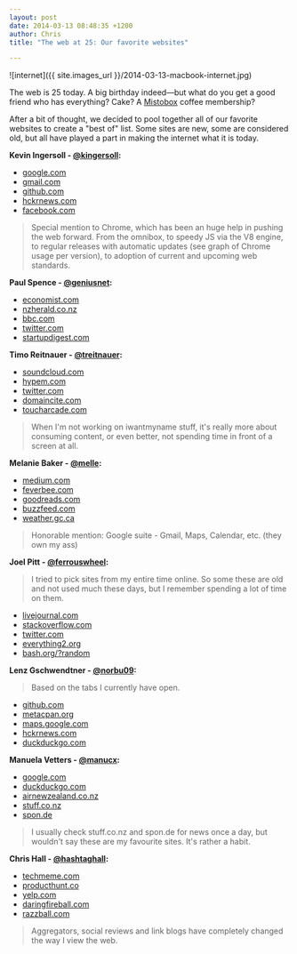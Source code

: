 ```yaml
---
layout: post
date: 2014-03-13 08:48:35 +1200
author: Chris
title: "The web at 25: Our favorite websites"

---
```


<!-- excerpt -->

![internet]({{ site.images_url }}/2014-03-13-macbook-internet.jpg)

The web is 25 today. A big birthday indeed—but what do you get a good friend who has everything? Cake? A [Mistobox](http://www.mistobox.com/) coffee membership?

After a bit of thought, we decided to pool together all of our favorite websites to create a "best of" list. Some sites are new, some are considered old, but all have played a part in making the internet what it is today.

<!-- /excerpt -->

**Kevin Ingersoll - [@kingersoll](https://twitter.com/kingersoll):**

+ [google.com](http://google.com/)
+ [gmail.com](http://gmail.com/)
+ [github.com](http://github.com/)
+ [hckrnews.com](http://hckrnews.com/)
+ [facebook.com](http://facebook.com/)

> Special mention to Chrome, which has been an huge help in pushing the web forward. From the omnibox, to speedy JS via the V8 engine, to regular releases with automatic updates (see graph of Chrome usage per version), to adoption of current and upcoming web standards.

**Paul Spence - [@geniusnet](https://twitter.com/GeniusNet):**

+ [economist.com](http://economist.com/)
+ [nzherald.co.nz](http://nzherald.co.nz/)
+ [bbc.com](http://bbc.com/)
+ [twitter.com](https://twitter.com/)
+ [startupdigest.com](http://startupdigest.com/)

**Timo Reitnauer - [@treitnauer](https://twitter.com/treitnauer):**

+ [soundcloud.com](http://soundcloud.com/)
+ [hypem.com](http://hypem.com/)
+ [twitter.com](https://twitter.com/)
+ [domaincite.com](http://domaincite.com/)
+ [toucharcade.com](http://toucharcade.com/)

> When I'm not working on iwantmyname stuff, it's really more about consuming content, or even better, not spending time in front of a screen at all.

**Melanie Baker - [@melle](https://twitter.com/melle):**

+ [medium.com](http://medium.com/)
+ [feverbee.com](http://feverbee.com/)
+ [goodreads.com](http://goodreads.com/)
+ [buzzfeed.com](http://buzzfeed.com/)
+ [weather.gc.ca](http://weather.gc.ca/)

> Honorable mention: Google suite - Gmail, Maps, Calendar, etc. (they own my ass)

**Joel Pitt - [@ferrouswheel](https://twitter.com/ferrouswheel):**

> I tried to pick sites from my entire time online. So some these are old and not used much these days, but I remember spending a lot of time on them.

+ [livejournal.com](http://livejournal.com/)
+ [stackoverflow.com](http://stackoverflow.com/)
+ [twitter.com](https://twitter.com/)
+ [everything2.org](http://everything2.org/)
+ [bash.org/?random](http://bash.org/?random)

**Lenz Gschwendtner - [@norbu09](https://twitter.com/norbu09):**

> Based on the tabs I currently have open.

+ [github.com](http://github.com/)
+ [metacpan.org](http://metacpan.org/)
+ [maps.google.com](http://maps.google.com/)
+ [hckrnews.com](http://hckrnews.com/)
+ [duckduckgo.com](http://duckduckgo.com/)

**Manuela Vetters - [@manucx](https://twitter.com/manucx):**

+ [google.com](http://google.com/)
+ [duckduckgo.com](http://duckduckgo.com/)
+ [airnewzealand.co.nz](http://airnewzealand.co.nz/)
+ [stuff.co.nz](http://stuff.co.nz/)
+ [spon.de](http://spon.de/)

> I usually check stuff.co.nz and spon.de for news once a day, but wouldn't say these are my favourite sites. It's rather a habit.

**Chris Hall - [@hashtaghall](https://twitter.com/hashtaghall):**

+ [techmeme.com](http://techmeme.com/)
+ [producthunt.co](http://producthunt.co/)
+ [yelp.com](http://yelp.com/)
+ [daringfireball.com](http://daringfireball.com/)
+ [razzball.com](http://razzball.com/)

> Aggregators, social reviews and link blogs have completely changed the way I view the web.
